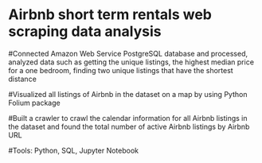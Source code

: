 # Airbnb short term rentals web scraping data analysis  
#Connected Amazon Web Service PostgreSQL database and processed, analyzed data such as getting the unique listings, the highest median price for a one bedroom, finding two unique listings that have the shortest distance

#Visualized all listings of Airbnb in the dataset on a map by using Python Folium package

#Built a crawler to crawl the calendar information for all Airbnb listings in the dataset and found the total number of active Airbnb listings by Airbnb URL

#Tools: Python, SQL, Jupyter Notebook 
